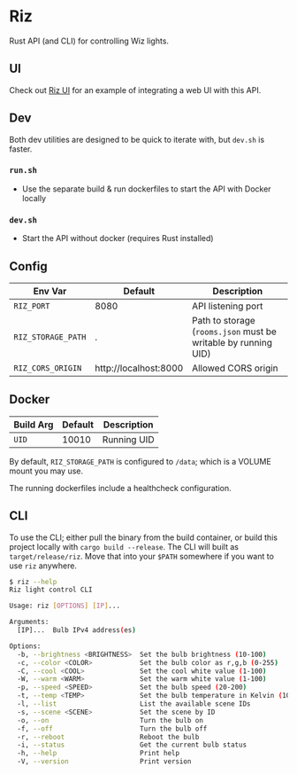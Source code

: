 # Riz

Rust API (and CLI) for controlling Wiz lights.

## UI

Check out [Riz UI](https://github.com/a-tal/riz-ui) for an example of integrating a web UI with this API.

## Dev

Both dev utilities are designed to be quick to iterate with, but `dev.sh` is faster.

### `run.sh`

- Use the separate build & run dockerfiles to start the API with Docker locally

### `dev.sh`

- Start the API without docker (requires Rust installed)

## Config

| Env Var            | Default               | Description                                                    |
| ------------------ | --------------------- | -------------------------------------------------------------- |
| `RIZ_PORT`         | 8080                  | API listening port                                             |
| `RIZ_STORAGE_PATH` | .                     | Path to storage (`rooms.json` must be writable by running UID) |
| `RIZ_CORS_ORIGIN`  | http://localhost:8000 | Allowed CORS origin                                            |

## Docker

| Build Arg | Default | Description |
| --------- | ------- | ----------- |
| `UID`     | 10010   | Running UID |

By default, `RIZ_STORAGE_PATH` is configured to `/data`; which is a VOLUME mount you may use.

The running dockerfiles include a healthcheck configuration.

## CLI

To use the CLI; either pull the binary from the build container, or build this project locally with `cargo build --release`. The CLI will built as `target/release/riz`. Move that into your `$PATH` somewhere if you want to use `riz` anywhere.

```bash
$ riz --help
Riz light control CLI

Usage: riz [OPTIONS] [IP]...

Arguments:
  [IP]...  Bulb IPv4 address(es)

Options:
  -b, --brightness <BRIGHTNESS>  Set the bulb brightness (10-100)
  -c, --color <COLOR>            Set the bulb color as r,g,b (0-255)
  -C, --cool <COOL>              Set the cool white value (1-100)
  -W, --warm <WARM>              Set the warm white value (1-100)
  -p, --speed <SPEED>            Set the bulb speed (20-200)
  -t, --temp <TEMP>              Set the bulb temperature in Kelvin (1000-8000)
  -l, --list                     List the available scene IDs
  -s, --scene <SCENE>            Set the scene by ID
  -o, --on                       Turn the bulb on
  -f, --off                      Turn the bulb off
  -r, --reboot                   Reboot the bulb
  -i, --status                   Get the current bulb status
  -h, --help                     Print help
  -V, --version                  Print version
```
